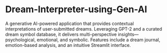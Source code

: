 # Dream-Interpreter-using-Gen-AI
A generative AI-powered application that provides contextual interpretations of user-submitted dreams. Leveraging GPT-2 and a curated dream symbol database, it delivers multi-perspective insights—psychological, emotional, and symbolic. Features include a dream journal, emotion-based analysis, and an intuitive Streamlit interface.
